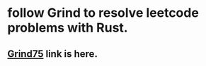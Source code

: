 # follow Grind to resolve leetcode problems with Rust.


## [Grind75](https://www.techinterviewhandbook.org/grind75) link is here.